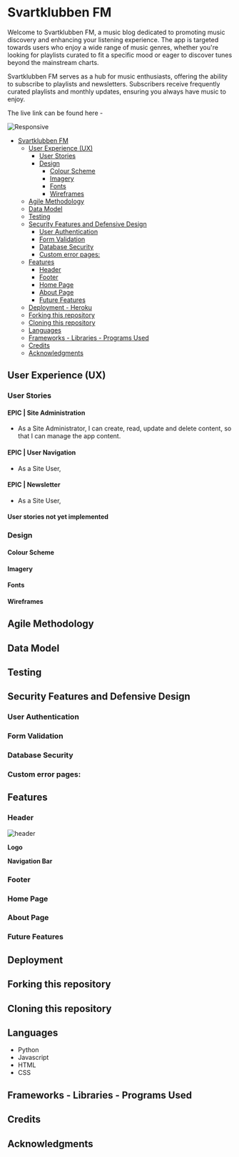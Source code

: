 # Svartklubben FM

Welcome to Svartklubben FM, a music blog dedicated to promoting music discovery and enhancing your listening experience. The app is targeted towards users who enjoy a wide range of music genres, whether you're looking for playlists curated to fit a specific mood or eager to discover tunes beyond the mainstream charts. 

Svartklubben FM serves as a hub for music enthusiasts, offering the ability to subscribe to playlists and newsletters. Subscribers receive frequently curated playlists and monthly updates, ensuring you always have music to enjoy.

The live link can be found here - []()

![Responsive]()

- [Svartklubben FM](#svartklubben-fm)
  * [User Experience (UX)](#user-experience-ux)
    + [User Stories](#user-stories)
    + [Design](#design)
      - [Colour Scheme](#colour-scheme)
      - [Imagery](#imagery)
      - [Fonts](#fonts)
      - [Wireframes](#wireframes)
  * [Agile Methodology](#agile-methodology)
  * [Data Model](#data-model)
  * [Testing](#testing)
  * [Security Features and Defensive Design](#security-features-and-defensive-design)
    + [User Authentication](#user-authentication)
    + [Form Validation](#form-validation)
    + [Database Security](#database-security)
    + [Custom error pages:](#custom-error-pages-)
  * [Features](#features)
    + [Header](#header)
    + [Footer](#footer)
    + [Home Page](#home-page)
    + [About Page](#about-page)
    + [Future Features](#future-features)
  * [Deployment - Heroku](#deployment---heroku)
  * [Forking this repository](#forking-this-repository)
  * [Cloning this repository](#cloning-this-repository)
  * [Languages](#languages)
  * [Frameworks - Libraries - Programs Used](#frameworks---libraries---programs-used)
  * [Credits](#credits)
  * [Acknowledgments](#acknowledgments)

## User Experience (UX)

### User Stories

#### EPIC | Site Administration
- As a Site Administrator, I can create, read, update and delete content, so that I can manage the app content.

#### EPIC | User Navigation
- As a Site User,

#### EPIC | Newsletter
- As a Site User,

#### User stories not yet implemented

### Design

#### Colour Scheme

#### Imagery 

#### Fonts

#### Wireframes

## Agile Methodology

## Data Model

## Testing

## Security Features and Defensive Design

### User Authentication

### Form Validation 

### Database Security

### Custom error pages:

## Features

### Header

![header](docs/readme_images/features/nav_loggedout.png)

**Logo**

**Navigation Bar**


### Footer

### Home Page

### About Page

### Future Features

## Deployment

## Forking this repository

## Cloning this repository

## Languages

- Python
- Javascript
- HTML
- CSS

## Frameworks - Libraries - Programs Used

## Credits

## Acknowledgments
